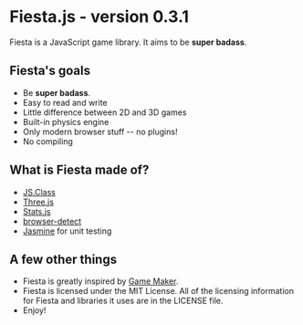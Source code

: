 Fiesta.js - version 0.3.1
=========================

Fiesta is a JavaScript game library. It aims to be **super badass**.

Fiesta's goals
--------------

* Be **super badass**.
* Easy to read and write
* Little difference between 2D and 3D games
* Built-in physics engine
* Only modern browser stuff -- no plugins!
* No compiling

What is Fiesta made of?
-----------------------

* [JS.Class](http://jsclass.jcoglan.com/)
* [Three.js](http://github.com/mrdoob/three.js)
* [Stats.js](http://github.com/mrdoob/stats.js)
* [browser-detect](http://github.com/rsyring/browser-detect)
* [Jasmine](http://pivotal.github.com/jasmine/) for unit testing

A few other things
------------------

* Fiesta is greatly inspired by [Game Maker](http://www.yoyogames.com/make).
* Fiesta is licensed under the MIT License. All of the licensing information for Fiesta and libraries it uses are in the LICENSE file.
* Enjoy!